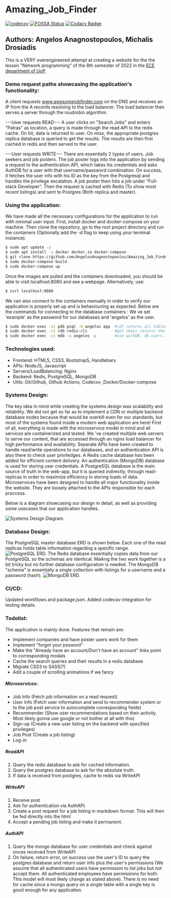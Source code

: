 # Amazing_Job_Finder
[![codecov](https://codecov.io/gh/AngelosAnagnostopoulos/Amazing_Job_Finder/branch/development/graph/badge.svg?token=euKpr6gTQy)](https://codecov.io/gh/AngelosAnagnostopoulos/Amazing_Job_Finder)
[![FOSSA Status](https://app.fossa.com/api/projects/git%2Bgithub.com%2FAngelosAnagnostopoulos%2FAmazing_Job_Finder.svg?type=shield)](https://app.fossa.com/projects/git%2Bgithub.com%2FAngelosAnagnostopoulos%2FAmazing_Job_Finder?ref=badge_shield)
[![Codacy Badge](https://app.codacy.com/project/badge/Grade/9fa86edfad0e4f15aeb74e62398eeeec)](https://www.codacy.com/gh/AngelosAnagnostopoulos/Amazing_Job_Finder/dashboard?utm_source=github.com&amp;utm_medium=referral&amp;utm_content=AngelosAnagnostopoulos/Amazing_Job_Finder&amp;utm_campaign=Badge_Grade)
## Authors: Angelos Anagnostopoulos, Michalis Drosiadis

This is a VERY overengineered attempt at creating a website for the the lesson "Network programming" of the 8th semester of 2022 in the [ECE department of UoP](http://www.ece.upatras.gr/index.php/en/).

### Demo request paths showcasing the application's functionality:

A client requests www.awesomejobfinder.com on the DNS and receives an IP from the A records resolving to the load balancer. The load balancer then serves a server through the roudrobin algorithm.

---User requests READ---
A user clicks on "Search Jobs" and enters "Patras" as location, a query is made through the read API to the redis cache. On hit, data is returned to user. On miss, the appropriate postgres replica database is queried to get the results. The results are then first cached in redis and then served to the user. 

---User requests WRITE---
There are essentially 2 types of users. Job seekers and job posters. The job poster logs into the application by sending a request to the authentication API, which takes his credentials and asks AuthDB for a user with that username/password combination. On success, it fetches the user info with his ID as the key from the Postgresql and handles the privilege escalation. A job poster then lists a job under "Full-stack Developer". Then the request is cached with Redis (To show most recent listings) and sent to Postgres (Both replica and master).

### Using the application:
We have made all the necessary configurations for the application to run with minimal user input.
First, install docker and docker-compose on your machine. Then clone the repository, go to the root project directory and run the containers (Optionally add the -d flag to keep using your terminal instance).
```sh
$ sudo apt update -y
$ sudo apt install -y docker docker.io docker-compose
$ git clone https://github.com/AngelosAnagnostopoulos/Amazing_Job_Finder.git && cd Amazing_Job_Finder
$ sudo docker-compose build
$ sudo docker-compose up
```

Once the images are pulled and the containers downloaded, you should be able to visit localhost:8080 and see a webpage. 
Alternatively, use:
```sh
$ curl localhost:8080
```
We can also connect to the containers manually in order to verify our application is properly set up and is behaviouring as expected. Below are the commands for connecting to the database containers :
We ve set 'example' as the password for our databases and 'angelos' as the user.
```sh
$ sudo docker exec -it pdb psql -U angelos app  #\dt returns all tables. SELECT * FROM company;
$ sudo docker exec -it rdb redis-cli            #get <key> returns the value of given key.
$ sudo docker exec -it mdb -u angelos -p        #use authDB. db.users.find();
```

### Technologies used:
- Frontend: HTML5, CSS3, Bootstrap5, Handlebars
- APIs: NodeJS, Javascript
- Servers/LoadBalancing: Nginx
- Backend: Redis, PostgreSQL, MongoDB
- Utils: Git/Github, Github Actions, Codecov ,Docker/Docker-compose


### Systems Design:
The key idea in mind while creating the systems design was scalability and reliability. We did not get so far as to implement a CDN or multiple backend database nodes because that would be overkill even for our standards, but most of the systems found inside a modern web application are here! 
First of all, everything is made with the microservice model in mind and all services are containerized and tested. 
We 've created multiple web servers to serve our content, that are accessed through an nginx load balancer for high performance and availability.
Seperate APIs have been created to handle read/write operations to our databases, and an authentication API is also there to check user priviledges.
A Redis cache database has been added for efficient content delivery.
An authentication (MongoDB) database is used for storing user credentials.
A PostgreSQL database is the main source of truth in the web-app, but it is queried indirectly, through read-replicas in order to maximize efficiency in storing loads of data.
Microservices have been designed to handle all major functionality inside the website. They are loosely attached to the APIs responsible for each proccess.

Below is a diagram showcasing our design in detail, as well as providing some usecases that our application handles.

![Systems Design Diagram.](./Design/SystemsDesign/Systems.png "Systems Design Diagram.")


### Database Design:
The PostgreSQL master database ERD is shown below.
Each one of the read replicas holds table information regarding a specific range. 
![PostgreSQL ERD.](./Design/DatabaseDesign/PostgreSQL.png "PostgreSQL ERD.")
The Redis database essentially copies data from our PostgreSQL so the schemas are identical. Maikng the two work together is a bit tricky but no further database configuration is needed.
The MongoDB "schema" is essentially a single collection with listings for a username and a password (hash).
![MongoDB ERD.](./Design/DatabaseDesign/AuthDB.png "MongoDB ERD.")

### CI/CD:
Updated workflows and package.json.
Added codecov integration for testing details.

### Todolist:
The application is mainly done. Features that remain are:
- Implement companies and have poster users work for them
- Implement "forgot your pssword"
- Make the "Already have an account/Don't have an account" links point to corresponding modals
- Cache the search queries and their results in a redis database
- Migrate CSS3 to SASS(?)
- Add a couple of scrolling animations if we fancy

##### Microservices:
- Job Info (Fetch job information on a read request)
- User Info (Fetch user information and send to recommender system or to the job post service to autocomplete corresponding fields)
- Recommender (Show user recommendations based on their activity. Most likely gonna use google or not bother at all with this)
- Sign-up (Create a new user listing on the backend with specified privileges)
- Job Post (Create a job listing)
- Log-in 

##### ReadAPI
1) Query the redis database to ask for cached information.
2) Query the postgres database to ask for the absolute truth.
3) If data is received from postgres, cache to redis via WriteAPI

##### WriteAPI
1) Receive post 
2) Ask for authentication via AuthAPI.
3) Create a post request for a job listing in markdown format. This will then be fed directly into the html
4) Accept a pending job listing and make it permanent.

##### AuthAPI
1) Query the mongo database for user credentials and check against onces received from WriteAPI
2) On failure, return error, on success use the user's ID to query the postgres database and return user info plus the user's permissions (We assume that all authenticated users have permission to list jobs but not accept them. All authenticated employees have permissions for both. This model will most likely change as stated above). There is no need for cache since a mongo query on a single table with a single key is good enough for any application.
